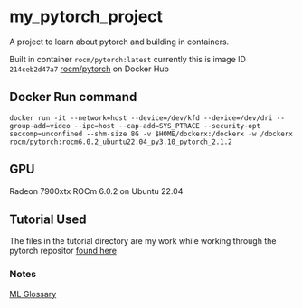 # my_pytorch_project

A project to learn about pytorch and building in containers.

Built in container `rocm/pytorch:latest` currently this is image ID `214ceb2d47a7`
[rocm/pytorch](https://hub.docker.com/r/rocm/pytorch/#!) on Docker Hub

## Docker Run command

`docker run -it --network=host --device=/dev/kfd --device=/dev/dri --group-add=video --ipc=host --cap-add=SYS_PTRACE --security-opt seccomp=unconfined --shm-size 8G -v $HOME/dockerx:/dockerx -w /dockerx rocm/pytorch:rocm6.0.2_ubuntu22.04_py3.10_pytorch_2.1.2 `

## GPU

Radeon 7900xtx ROCm 6.0.2 on Ubuntu 22.04

## Tutorial Used

The files in the tutorial directory are my work while working through the pytorch repositor [found here](https://pytorch.org/tutorials/beginner/deep_learning_60min_blitz.html)

### Notes

[ML Glossary](https://developers.google.com/machine-learning/glossary/)
